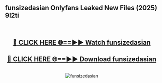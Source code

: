 <h2>funsizedasian Onlyfans Leaked New Files (2025) 9l2ti</h2>
<br>
<div align="center">
<h2><a href="https://mediafiles.top/funsizedasian&ref=git" rel="nofollow">🔴 CLICK HERE 🌐==►► Watch funsizedasian</a></h2>
<h2><a href="https://mediafiles.top/funsizedasian&ref=git" rel="nofollow">🔴 CLICK HERE 🌐==►► Download funsizedasian</a></h2>
<br>
<a href="https://mediafiles.top/funsizedasian&ref=git" rel="nofollow" data-target="animated-image.originalLink"><img src="https://i.ibb.co.com/xMMVF88/686577567.gif" alt="funsizedasian" style="max-width: 100%; display: inline-block;" data-target="animated-image.originalImage"></a>
</div>
<br>
<br>